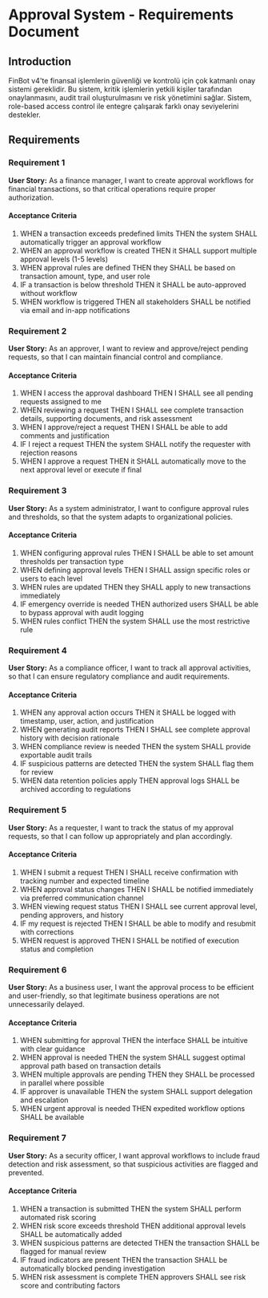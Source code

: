 # Approval System - Requirements Document

## Introduction

FinBot v4'te finansal işlemlerin güvenliği ve kontrolü için çok katmanlı onay sistemi gereklidir. Bu sistem, kritik işlemlerin yetkili kişiler tarafından onaylanmasını, audit trail oluşturulmasını ve risk yönetimini sağlar. Sistem, role-based access control ile entegre çalışarak farklı onay seviyelerini destekler.

## Requirements

### Requirement 1

**User Story:** As a finance manager, I want to create approval workflows for financial transactions, so that critical operations require proper authorization.

#### Acceptance Criteria

1. WHEN a transaction exceeds predefined limits THEN the system SHALL automatically trigger an approval workflow
2. WHEN an approval workflow is created THEN it SHALL support multiple approval levels (1-5 levels)
3. WHEN approval rules are defined THEN they SHALL be based on transaction amount, type, and user role
4. IF a transaction is below threshold THEN it SHALL be auto-approved without workflow
5. WHEN workflow is triggered THEN all stakeholders SHALL be notified via email and in-app notifications

### Requirement 2

**User Story:** As an approver, I want to review and approve/reject pending requests, so that I can maintain financial control and compliance.

#### Acceptance Criteria

1. WHEN I access the approval dashboard THEN I SHALL see all pending requests assigned to me
2. WHEN reviewing a request THEN I SHALL see complete transaction details, supporting documents, and risk assessment
3. WHEN I approve/reject a request THEN I SHALL be able to add comments and justification
4. IF I reject a request THEN the system SHALL notify the requester with rejection reasons
5. WHEN I approve a request THEN it SHALL automatically move to the next approval level or execute if final

### Requirement 3

**User Story:** As a system administrator, I want to configure approval rules and thresholds, so that the system adapts to organizational policies.

#### Acceptance Criteria

1. WHEN configuring approval rules THEN I SHALL be able to set amount thresholds per transaction type
2. WHEN defining approval levels THEN I SHALL assign specific roles or users to each level
3. WHEN rules are updated THEN they SHALL apply to new transactions immediately
4. IF emergency override is needed THEN authorized users SHALL be able to bypass approval with audit logging
5. WHEN rules conflict THEN the system SHALL use the most restrictive rule

### Requirement 4

**User Story:** As a compliance officer, I want to track all approval activities, so that I can ensure regulatory compliance and audit requirements.

#### Acceptance Criteria

1. WHEN any approval action occurs THEN it SHALL be logged with timestamp, user, action, and justification
2. WHEN generating audit reports THEN I SHALL see complete approval history with decision rationale
3. WHEN compliance review is needed THEN the system SHALL provide exportable audit trails
4. IF suspicious patterns are detected THEN the system SHALL flag them for review
5. WHEN data retention policies apply THEN approval logs SHALL be archived according to regulations

### Requirement 5

**User Story:** As a requester, I want to track the status of my approval requests, so that I can follow up appropriately and plan accordingly.

#### Acceptance Criteria

1. WHEN I submit a request THEN I SHALL receive confirmation with tracking number and expected timeline
2. WHEN approval status changes THEN I SHALL be notified immediately via preferred communication channel
3. WHEN viewing request status THEN I SHALL see current approval level, pending approvers, and history
4. IF my request is rejected THEN I SHALL be able to modify and resubmit with corrections
5. WHEN request is approved THEN I SHALL be notified of execution status and completion

### Requirement 6

**User Story:** As a business user, I want the approval process to be efficient and user-friendly, so that legitimate business operations are not unnecessarily delayed.

#### Acceptance Criteria

1. WHEN submitting for approval THEN the interface SHALL be intuitive with clear guidance
2. WHEN approval is needed THEN the system SHALL suggest optimal approval path based on transaction details
3. WHEN multiple approvals are pending THEN they SHALL be processed in parallel where possible
4. IF approver is unavailable THEN the system SHALL support delegation and escalation
5. WHEN urgent approval is needed THEN expedited workflow options SHALL be available

### Requirement 7

**User Story:** As a security officer, I want approval workflows to include fraud detection and risk assessment, so that suspicious activities are flagged and prevented.

#### Acceptance Criteria

1. WHEN a transaction is submitted THEN the system SHALL perform automated risk scoring
2. WHEN risk score exceeds threshold THEN additional approval levels SHALL be automatically added
3. WHEN suspicious patterns are detected THEN the transaction SHALL be flagged for manual review
4. IF fraud indicators are present THEN the transaction SHALL be automatically blocked pending investigation
5. WHEN risk assessment is complete THEN approvers SHALL see risk score and contributing factors
